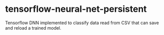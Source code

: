 # tensorflow-neural-net-persistent
Tensorflow DNN implemented to classify data read from CSV that can save and reload a trained model.
